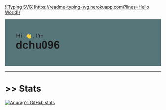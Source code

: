 [![Typing SVG](https://readme-typing-svg.herokuapp.com/?lines=Hello World!)](https://git.io/typing-svg)

![header](/header.png)

<hr>

# >> Stats

[![Anurag's GitHub stats](https://github-readme-stats.vercel.app/api?username=dchu096)](https://github.com/anuraghazra/github-readme-stats)
